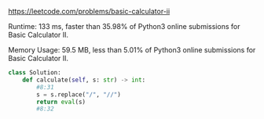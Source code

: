https://leetcode.com/problems/basic-calculator-ii


Runtime: 133 ms, faster than 35.98% of Python3 online submissions for Basic Calculator II.

Memory Usage: 59.5 MB, less than 5.01% of Python3 online submissions for Basic Calculator II.


```python
class Solution:
    def calculate(self, s: str) -> int:
        #8:31
        s = s.replace("/", "//")
        return eval(s)
        #8:32
```
